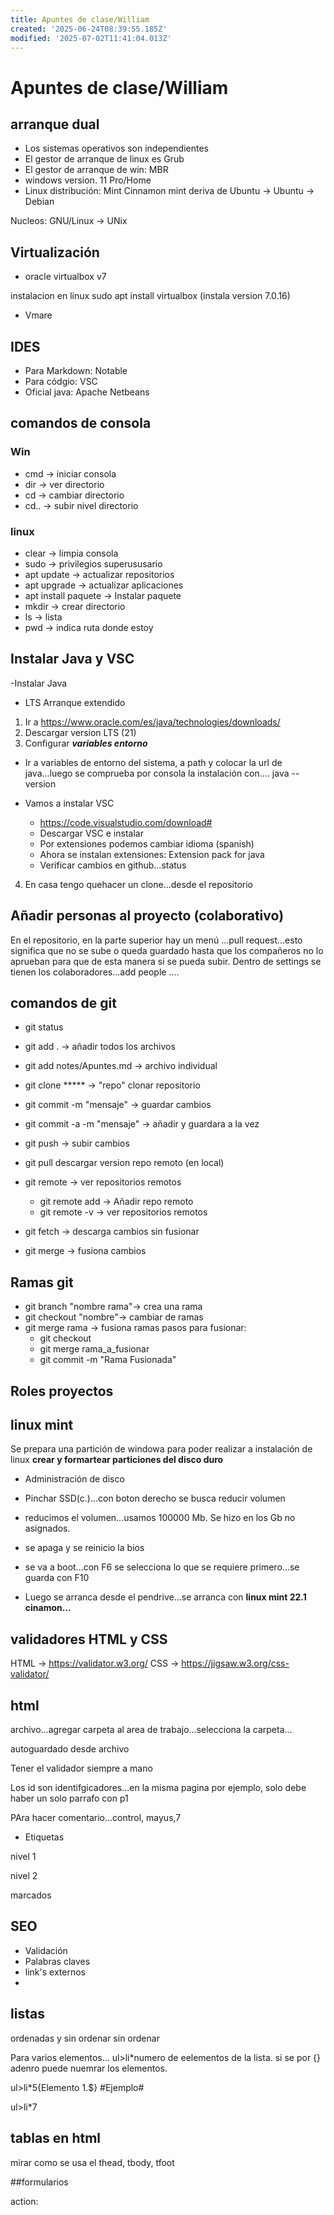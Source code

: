 ```yaml
---
title: Apuntes de clase/William
created: '2025-06-24T08:39:55.185Z'
modified: '2025-07-02T11:41:04.013Z'
---
```


# Apuntes de clase/William

## arranque dual
- Los sistemas operativos son independientes
- El gestor de arranque de linux es Grub
- El gestor de arranque de win: MBR
- windows version. 11 Pro/Home
- Linux distribución: Mint Cinnamon
mint deriva de Ubuntu
-> Ubuntu -> Debian

Nucleos: GNU/Linux -> UNix


## Virtualización

- oracle virtualbox v7

instalacion en linux
sudo apt install virtualbox (instala version 7.0.16)

- Vmare

## IDES
- Para Markdown: Notable
- Para códgio: VSC
- Oficial java: Apache Netbeans

## comandos de consola

### Win
- cmd -> iniciar consola
- dir -> ver directorio
- cd -> cambiar directorio
- cd.. -> subir nivel directorio
### linux
- clear -> limpia consola
- sudo -> privilegios superususario
- apt update -> actualizar repositorios
- apt upgrade -> actualizar aplicaciones
- apt install paquete -> Instalar paquete
- mkdir -> crear directorio
- ls -> lista
- pwd -> indica ruta donde estoy 


## Instalar Java y VSC
-Instalar Java

- LTS Arranque extendido

1. Ir a https://www.oracle.com/es/java/technologies/downloads/
2. Descargar version LTS (21)
3. Configurar ***variables entorno***
  - Ir a variables de entorno del sistema, a path y colocar la url de java...luego se comprueba por consola la instalación con....
  java --version

  - Vamos a instalar VSC

    - https://code.visualstudio.com/download#
    - Descargar VSC e instalar
    - Por extensiones podemos cambiar idioma (spanish)
    - Ahora se instalan extensiones: Extension pack for java
    - Verificar cambios en github...status
4. En casa tengo quehacer un clone...desde el repositorio


  ## Añadir personas al proyecto (colaborativo)

  En el repositorio, en la parte superior hay un menú ...pull request...esto significa que no se sube o queda guardado hasta que los compañeros no lo aprueban para que de esta manera si se pueda subir. Dentro de settings se tienen los colaboradores...add people
  ....

  ## comandos de git

- git status
- git add . -> añadir todos los archivos
- git add notes/Apuntes.md -> archivo individual
- git clone ***** -> "repo" clonar repositorio
- git commit -m "mensaje"  -> guardar cambios
- git commit -a -m "mensaje" -> añadir y guardara a la vez
- git push -> subir cambios
- git pull descargar version repo remoto (en local)

- git remote -> ver repositorios remotos
  - git remote add -> Añadir repo remoto
  - git remote -v -> ver repositorios remotos

- git fetch -> descarga cambios sin fusionar
- git merge -> fusiona cambios

## Ramas git

- git branch "nombre rama"-> crea una rama
- git checkout "nombre"-> cambiar de ramas
- git merge rama -> fusiona ramas
    pasos para fusionar:
    - git checkout
    - git merge rama_a_fusionar
    - git commit -m "Rama Fusionada"


## Roles proyectos

## linux mint

Se prepara una partición de windowa para poder realizar a instalación de linux
**crear y formartear particiones del disco duro**

- Administración de disco
- Pinchar SSD(c.)...con boton derecho se busca reducir volumen
- reducimos el volumen...usamos 100000 Mb. Se hizo en los Gb no asignados.
- se apaga y se reinicio la bios
- se va a boot...con F6 se selecciona lo que se requiere primero...se guarda con F10

- Luego se arranca desde el pendrive...se arranca con **linux mint 22.1 cinamon...**

## validadores HTML y CSS

HTML -> https://validator.w3.org/
CSS -> https://jigsaw.w3.org/css-validator/
## html

archivo...agregar carpeta al area de trabajo...selecciona la carpeta...

autoguardado desde archivo

Tener el validador siempre a mano

Los id son identifgicadores...en la misma pagina por ejemplo, solo debe haber un solo parrafo con p1

PAra hacer comentario...control, mayus,7

- Etiquetas

<html> nivel 1
<head>
<body>
    <p> nivel 2


marcados


## SEO

- Validación
- Palabras claves
- link's externos
- 

## listas

ordenadas y sin ordenar
sin ordenar

Para varios elementos...  ul>li*numero de eelementos de la lista. si se por {} adenro puede nuemrar los elementos.

ul>li*5{Elemento 1.$} #Ejemplo#


ul>li*7


## tablas en html

mirar como se usa el thead, tbody, tfoot

##formularios

action: 





















